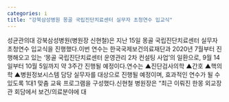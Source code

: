 ```yaml
---
categories: i
title: "강북삼성병원 몽골 국립진단치료센터 실무자 초청연수 입교식"
---
```

성균관의대 강북삼성병원(병원장 신현철)은 지난 15일 몽골 국립진단치료센터 실무자 초청연수 입교식을 진행했다.이번 연수는 한국국제보건의료재단과 2020년 7월부터 진행해오고 있는 ‘몽골 국립진단치료센터 운영관리 2차 컨설팅 사업’의 일환으로, 9월 14일부터 10월 5일까지 약 3주간 진행될 예정이다.연수는 ▲진단검사의학 ▲간호 ▲핵의학 ▲병원정보시스템 담당 실무자를 대상으로 진행될 예정이며, 효과적인 연수가 될 수 있도록 1대1 맞춤 교육 프로그램을 구성했다.신현철 병원장은 “최근 이뤄진 한몽 외교장관 회담에서 보건/의료분야에 대